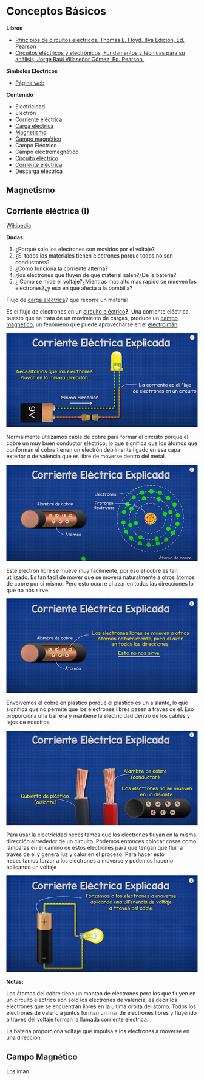 # Conceptos Básicos

**Libros**

- [Principios de circuitos eléctricos, Thomas L. Floyd, 8va Edición, Ed. Pearson](./Principios_de_circuitos_electricos.pdf)
- [ Circuitos eléctricos y electrónicos, Fundamentos y técnicas para su análisis, Jorge Raúl Villaseñor Gómez, Ed. Pearson.](./Circuitos%20el%C3%A9ctricos%20y%20electr%C3%B3nicos%20-%20Jorge%20Ra%C3%BAl%20Villase%C3%B1or%20G%C3%B3mez.pdf)

**Simbolos Eléctricos**

- [Página web](https://www.simbologia-electronica.com/simbologia-electrica-electronica/simbolos-electricos-electronicos-basicos.htm)

**Contenido**

- Electricidad
- Electrón
- [Corriente eléctrica](#corriente-eléctrica)
- [Carga eléctrica](#carga-eléctrica)
- [Magnetismo](#magnetismo)
- [Campo magnético](#campo-magnético)
- Campo Eléctrico
- Campo electromagnético
- [Circuito eléctrico](#circuito-eléctrico)
- [Corriente eléctrica](#circuito-eléctrico)
- Descarga eléctrica

## Magnetismo

## Corriente eléctrica (I)

[Wikipedia](https://es.wikipedia.org/wiki/Corriente_el%C3%A9ctrica)

**Dudas:**

1. ¿Porqué solo los electrones son movidos por el voltaje?
2. ¿Si todos los materiales tienen electrones porque todos no son conductores?
3. ¿Como funciona la corriente alterna?
4. ¿los electrones que fluyen de que material salen?¿De la batería?
5. ¿ Como se mide el voltaje?¿Mientras mas alto mas rapido se mueven los electrones?¿y eso en que afecta a la bombilla?

Flujo de [carga eléctrica](#carga-eléctrica)**?** que recorre un material.

Es el flujo de electrones en un [circuito eléctrico](#circuito-eléctrico)**?**.
Una corriente eléctrica, puesto que se trata de un movimiento de cargas, produce un [campo magnético](#campo-magnético), un fenómeno que puede aprovecharse en el [electroimán](https://es.wikipedia.org/wiki/Electroim%C3%A1n).

![Corriente eléctrica](./corriente_1.png)

Normalmente utilizamos cable de cobre para formar el circuito porque el cobre un muy buen conductor eléctrico, lo que significa que los átomos que conforman el cobre tienen un electrón debilmente ligado en esa capa exterior o de valencia que es libre de moverse dentro del metal.

![Corriente eléctrica](./corriente_2.png)

Este electrón libre se mueve muy facilmente, por eso el cobre es tan utilizado. Es tan facil de mover que se moverá naturalmente a otros átomos de cobre por si mismo. Pero esto ocurre al azar en todas las direcciones lo que no nos sirve.

![Corriente eléctrica](./corriente_3.png)

Envolvemos el cobre en plastico porque el plastico es un aislante, lo que significa que no permite que los electrones libres pasen a traves de el. Eso proporciona una barrera y mantiene la electricidad dentro de los cables y lejos de nosotros.

![Corriente eléctrica](./corriente_4.png)

Para usar la electricidad necesitamos que los electrones fluyan en la misma dirección alrrededor de un circuito. Podemos entonces colocar cosas como lámparas en el camino de estos electrones para que tengan que fluir a traves de el y genera luz y calor en el proceso. Para hacer esto necesitamos forzar a los electrones a moverse y podemos hacerlo aplicando un voltaje

![Corriente eléctrica](./corriente_5.png)

**Notas:**

Los átomos del cobre tiene un monton de electrones pero los que fluyen en un circuito electrico son solo los electrones de valencia, es decir los electrones que se encuentran libres en la ultima orbita del atomo. Todos los electrones de valencia juntos forman un mar de electrones libres y fluyendo a traves del voltaje forman la llamada corriente electrica.

La bateria proporciona voltaje que impulsa a los electrones a moverse en una dirección.

## Campo Magnético

Los iman
